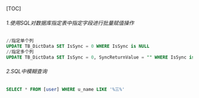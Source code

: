 [TOC]



###### 1.使用SQL对数据库指定表中指定字段进行批量赋值操作

```sql
//指定单个列
UPDATE TB_DictData SET IsSync = 0 WHERE IsSync is NULL
//指定多个列
UPDATE TB_DictData SET IsSync = 0, SyncReturnValue = "" WHERE IsSync is NULL
```

###### 2.SQL中模糊查询

```sql
SELECT * FROM [user] WHERE u_name LIKE '%三%'
```

